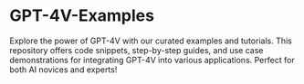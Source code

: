 # GPT-4V-Examples
Explore the power of GPT-4V with our curated examples and tutorials. This repository offers code snippets, step-by-step guides, and use case demonstrations for integrating GPT-4V into various applications. Perfect for both AI novices and experts!
